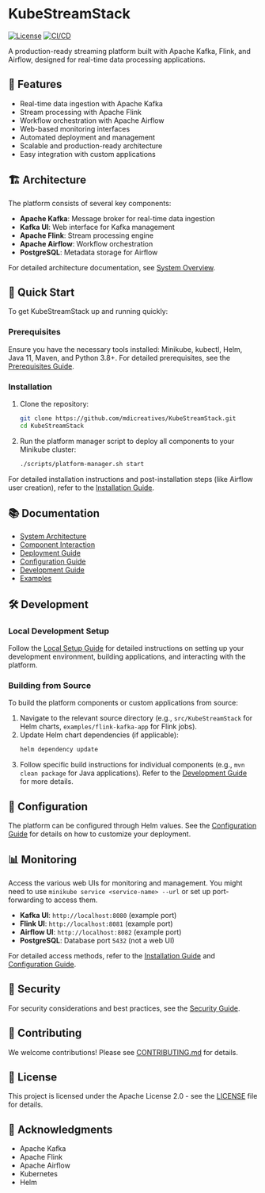 # KubeStreamStack

[![License](https://img.shields.io/badge/License-Apache%202.0-blue.svg)](LICENSE)
[![CI/CD](https://github.com/mdicreatives/KubeStreamStack/actions/workflows/ci-cd.yml/badge.svg)](https://github.com/mdicreatives/KubeStreamStack/actions/workflows/ci-cd.yml)

A production-ready streaming platform built with Apache Kafka, Flink, and Airflow, designed for real-time data processing applications.

## 🌟 Features

- Real-time data ingestion with Apache Kafka
- Stream processing with Apache Flink
- Workflow orchestration with Apache Airflow
- Web-based monitoring interfaces
- Automated deployment and management
- Scalable and production-ready architecture
- Easy integration with custom applications

## 🏗 Architecture

The platform consists of several key components:

- **Apache Kafka**: Message broker for real-time data ingestion
- **Kafka UI**: Web interface for Kafka management
- **Apache Flink**: Stream processing engine
- **Apache Airflow**: Workflow orchestration
- **PostgreSQL**: Metadata storage for Airflow

For detailed architecture documentation, see [System Overview](documentation/architecture/system-overview.md).

## 🚀 Quick Start

To get KubeStreamStack up and running quickly:

### Prerequisites

Ensure you have the necessary tools installed: Minikube, kubectl, Helm, Java 11, Maven, and Python 3.8+.
For detailed prerequisites, see the [Prerequisites Guide](documentation/deployment/prerequisites.md).

### Installation

1.  Clone the repository:
    ```bash
    git clone https://github.com/mdicreatives/KubeStreamStack.git
    cd KubeStreamStack
    ```
2.  Run the platform manager script to deploy all components to your Minikube cluster:
    ```bash
    ./scripts/platform-manager.sh start
    ```
For detailed installation instructions and post-installation steps (like Airflow user creation), refer to the [Installation Guide](documentation/deployment/installation.md).

## 📚 Documentation

- [System Architecture](documentation/architecture/system-overview.md)
- [Component Interaction](documentation/architecture/component-interaction.md)
- [Deployment Guide](documentation/deployment/installation.md)
- [Configuration Guide](documentation/deployment/configuration.md)
- [Development Guide](documentation/development/local-setup.md)
- [Examples](examples/README.md)

## 🛠 Development

### Local Development Setup

Follow the [Local Setup Guide](documentation/development/local-setup.md) for detailed instructions on setting up your development environment, building applications, and interacting with the platform.

### Building from Source

To build the platform components or custom applications from source:

1.  Navigate to the relevant source directory (e.g., `src/KubeStreamStack` for Helm charts, `examples/flink-kafka-app` for Flink jobs).
2.  Update Helm chart dependencies (if applicable):
    ```bash
    helm dependency update
    ```
3.  Follow specific build instructions for individual components (e.g., `mvn clean package` for Java applications).
Refer to the [Development Guide](documentation/development/local-setup.md) for more details.

## 🔧 Configuration

The platform can be configured through Helm values. See the [Configuration Guide](documentation/deployment/configuration.md) for details on how to customize your deployment.

## 📊 Monitoring

Access the various web UIs for monitoring and management. You might need to use `minikube service <service-name> --url` or set up port-forwarding to access them.

-   **Kafka UI**: `http://localhost:8080` (example port)
-   **Flink UI**: `http://localhost:8081` (example port)
-   **Airflow UI**: `http://localhost:8082` (example port)
-   **PostgreSQL**: Database port `5432` (not a web UI)

For detailed access methods, refer to the [Installation Guide](documentation/deployment/installation.md) and [Configuration Guide](documentation/deployment/configuration.md).

## 🔐 Security

For security considerations and best practices, see the [Security Guide](documentation/deployment/security.md).

## 🤝 Contributing

We welcome contributions! Please see [CONTRIBUTING.md](CONTRIBUTING.md) for details.

## 📄 License

This project is licensed under the Apache License 2.0 - see the [LICENSE](LICENSE) file for details.

## 🙏 Acknowledgments

- Apache Kafka
- Apache Flink
- Apache Airflow
- Kubernetes
- Helm


